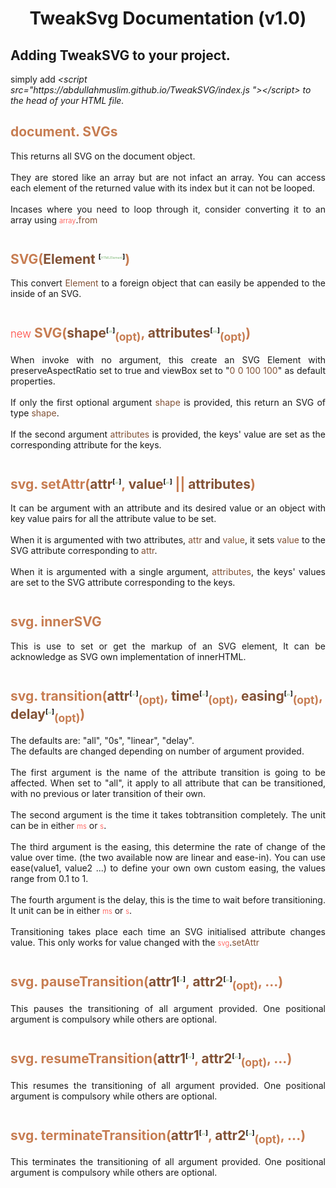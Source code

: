 
 <body>
    <h1 style="text-align: center">TweakSvg Documentation (v1.0)</h1>
    <h2> Adding TweakSVG to your project.</h2>
    <p> simply add <i>&lt;script src=&quot;https://abdullahmuslim.github.io/TweakSVG/index.js &quot;&gt;&lt;/script&gt; to the head of your HTML file.</p>
    <h2 style="color: #c77d52;"></i> document. SVGs</h2>
    <p style="text-align: justify;margin-block-end: 3em;">This returns all SVG on the document object.<br/><br/> They are stored like an array but are not infact an array. You can access each element of the returned value with its index but it can not be looped.<br/><br/> Incases where you need to loop through it, consider converting it to an array using <span style="color: #ff423b;font-weight: 300;font-size: 0.8em;">array</span>.<span style="color: #825236;">from</span></p>
    <h2 style="color: #c77d52;">SVG(<span style="color: #825236;">Element</span> <sup style="color: #000;font-size: .5em;">[<span style="color: #55a04b;font-weight: 300;font-size: .5em;">HTMLElement</span>]</sup>)</h2>
    <p style="text-align: justify;margin-block-end: 3em;">This convert <span style="color: #825236;">Element</span> to a foreign object that can easily be appended to the inside of an SVG.</p>
      <h2 style="color: #c77d52;"><span style="color: #ff423b;font-weight: 300;font-size: 0.8em;">new</span> SVG(<span style="color: #825236;">shape</span><sup style="color: #000;font-size: .5em;">[<span style="color: #55a04b;font-weight: 300;font-size: .5em;">str</span>]</sup><sub>(opt)</sub>, <span style="color: #825236;">attributes</span><sup style="color: #000;font-size: .5em;">[<span style="color: #55a04b;font-weight: 300;font-size: .5em;">obj</span>]</sup><sub>(opt)</sub>)</h2>
      <p style="text-align: justify;margin-block-end: 3em;">When invoke with no argument, this create an SVG Element with preserveAspectRatio set to true and viewBox set to &quot;<span style="color: #825236;">0 0 100 100</span>&quot; as default properties.<br/><br/>
      If only the first optional argument <span style="color: #825236;">shape</span> is provided,  this return an SVG of type <span style="color: #825236;">shape</span>.
      <br/><br/>
      If the second argument <span style="color: #825236;">attributes</span> is provided, the keys' value are set as the corresponding attribute for the keys.</p>
      <h2 style="color: #c77d52;">svg. setAttr(<span style="color: #825236;">attr</span><sup style="color: #000;font-size: .5em;">[<span style="color: #55a04b;font-weight: 300;font-size: .5em;">str</span>]</sup>, <span style="color: #825236;">value</span><sup style="color: #000;font-size: .5em;">[<span style="color: #55a04b;font-weight: 300;font-size: .5em;">str</span>]</sup> || <span style="color: #825236;">attributes</span>) </h2>
      <p style="text-align: justify;margin-block-end: 3em;">It can be argument with an attribute and its desired value or an object with key value pairs for all the attribute value to be set.<br/><br/> When it is argumented with two attributes, <span style="color: #825236;">attr</span> and <span style="color: #825236;">value</span>, it sets <span style="color: #825236;">value</span> to the SVG attribute corresponding to <span style="color: #825236;">attr</span>.<br/><br/>
      When it is argumented with a single argument, <span style="color: #825236;">attributes</span>, the keys' values are set to the SVG attribute corresponding to the keys.
      </p>
      <h2 style="color: #c77d52;">svg. innerSVG</h2>
      <p style="text-align: justify;margin-block-end: 3em;">This is use to set or get the markup of an SVG element, It can be acknowledge as SVG own implementation of innerHTML.</p>
      <h2 style="color: #c77d52;">svg. transition(<span style="color: #825236;">attr<sup style="color: #000;font-size: .5em;">[<span style="color: #55a04b;font-weight: 300;font-size: .5em;">str</span>]</sup></span><sub>(opt)</sub>, <span style="color: #825236;">time<sup style="color: #000;font-size: .5em;">[<span style="color: #55a04b;font-weight: 300;font-size: .5em;">str</span>]</sup></span><sub>(opt)</sub>, <span style="color: #825236;">easing<sup style="color: #000;font-size: .5em;">[<span style="color: #55a04b;font-weight: 300;font-size: .5em;">str</span>]</sup></span><sub>(opt)</sub>, <span style="color: #825236;">delay<sup style="color: #000;font-size: .5em;">[<span style="color: #55a04b;font-weight: 300;font-size: .5em;">str</span>]</sup></span><sub>(opt)</sub>)</h2>
      <p style="text-align: justify;margin-block-end: 3em;">The defaults are: &quot;all&quot;, &quot;0s&quot;, &quot;linear&quot;, &quot;delay&quot;.<br/>
      The defaults are changed depending on number of argument provided.<br/><br/>
      The first argument is the name of the attribute transition is going to be affected. When set to &quot;all&quot;, it apply to all attribute that can be transitioned, with no previous or later transition of their own.<br/><br/>
      The second argument is the time it takes tobtransition completely. The unit can be in either <span style="color: #ff423b;font-weight: 300;font-size: 0.8em;">ms</span> or <span style="color: #ff423b;font-weight: 300;font-size: 0.8em;">s</span>.<br/><br/>
      The third argument is the easing, this determine the rate of change of the value over time. (the two available now are linear and ease-in). You can use ease(value1, value2 ...) to define your own own custom easing, the values range from 0.1 to 1.<br/><br/>
      The fourth argument is the delay, this is the time to wait before transitioning. It unit can be in either <span style="color: #ff423b;font-weight: 300;font-size: 0.8em;">ms</span> or <span style="color: #ff423b;font-weight: 300;font-size: 0.8em;">s</span>.<br/><br/>
      Transitioning takes place each time an SVG initialised attribute changes value. This only works for value changed with the <span style="color: #ff423b;font-weight: 300;font-size: 0.8em;">svg</span>.<span style="color: #825236;">setAttr</span>
      </p>
      <h2 style="color: #c77d52;">svg. pauseTransition(<span style="color: #825236;">attr1<sup style="color: #000;font-size: .5em;">[<span style="color: #55a04b;font-weight: 300;font-size: .5em;">str</span>]</sup></span>, <span style="color: #825236;">attr2<sup style="color: #000;font-size: .5em;">[<span style="color: #55a04b;font-weight: 300;font-size: .5em;">str</span>]</sup></span><sub>(opt)</sub>, ...)</h2>
      <p style="text-align: justify;margin-block-end: 3em;">
        This pauses the transitioning of all argument provided. One positional argument is compulsory while others are optional.
      </p>
      <h2 style="color: #c77d52;">svg. resumeTransition(<span style="color: #825236;">attr1<sup style="color: #000;font-size: .5em;">[<span style="color: #55a04b;font-weight: 300;font-size: .5em;">str</span>]</sup></span>, <span style="color: #825236;">attr2<sup style="color: #000;font-size: .5em;">[<span style="color: #55a04b;font-weight: 300;font-size: .5em;">str</span>]</sup></span><sub>(opt)</sub>, ...)</h2>
      <p style="text-align: justify;margin-block-end: 3em;">
        This resumes the transitioning of all argument provided. One positional argument is compulsory while others are optional.
      </p>
      <h2 style="color: #c77d52;">svg. terminateTransition(<span style="color: #825236;">attr1<sup style="color: #000;font-size: .5em;">[<span style="color: #55a04b;font-weight: 300;font-size: .5em;">str</span>]</sup></span>, <span style="color: #825236;">attr2<sup style="color: #000;font-size: .5em;">[<span style="color: #55a04b;font-weight: 300;font-size: .5em;">str</span>]</sup></span><sub>(opt)</sub>, ...)</h2>
      <p style="text-align: justify;margin-block-end: 3em;">
        This terminates the transitioning of all argument provided. One positional argument is compulsory while others are optional.
      </p>
 </body>
